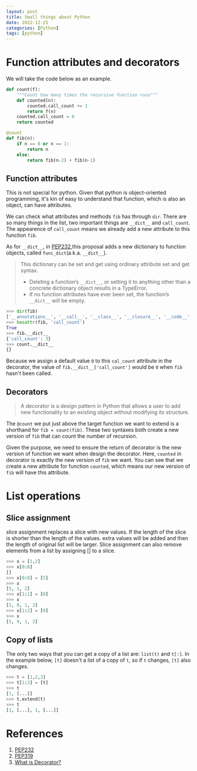 ```yaml
---
layout: post
title: Small things about Python
date: 2022-12-25
categories: [Python]
tags: [python]
---
```


# Function attributes and decorators
We will take the code below as an example.
```python
def count(f):
    """Count how many times the recursive function runs"""
    def counted(n):
        counted.call_count += 1
        return f(n)
    counted.call_count = 0
    return counted

@count
def fib(n):
    if n == 0 or n == 1:
        return n
    else:
        return fib(n-2) + fib(n-1)
```

## Function attributes
This is not special for python. 
Given that python is object-oriented programming, it's kin of easy to understand that function, which is also an object, can have attributes.

 We can check what attributes and methods `fib` has through `dir`. There are so many things in the list, two important things are `__dict__` and `call_count`. The appearence of `call_count` means we already add a new attribute to this function `fib`.

As for `__dict__`, in [PEP232](https://peps.python.org/pep-0232/),this proposal adds a new dictionary to function objects, called `func_dict`(a.k.a. `__dict__`). 
> This dictionary can be set and get
using ordinary attribute set and get syntax.
> * Deleting a function’s `__dict__`, or setting it to anything other than a concrete dictionary object results in a TypeError. 
> * If no function attributes have ever been set, the function’s `__dict__` will be empty.

```python
>>> dir(fib)
['__annotations__', '__call__', '__class__', '__closure__', '__code__', '__defaults__', '__delattr__', '__dict__', '__dir__', '__doc__', '__eq__', '__format__', '__ge__', '__get__', '__getattribute__', '__globals__', '__gt__', '__hash__', '__init__', '__init_subclass__', '__kwdefaults__', '__le__', '__lt__', '__module__', '__name__', '__ne__', '__new__', '__qualname__', '__reduce__', '__reduce_ex__', '__repr__', '__setattr__', '__sizeof__', '__str__', '__subclasshook__', 'call_count']
>>> hasattr(fib, 'call_count')
True
>>> fib.__dict__
{'call_count': 3}
>>> count.__dict__
{}
```

Because we assign a default value `0` to this `cal_count` attribute in the decorator, the value of `fib.__dict__['call_count']` would be `0` when `fib` hasn't been called.
## Decorators
> A decorator is a design pattern in Python that allows a user to add new functionality to an existing object without modifying its structure.

The `@count` we put just above the target function we want to extend is a shorthand for `fib = count(fib)`. These two syntaxes both create a new version of `fib` that can count the number of recursion. 

Given the purpose, we need to ensure the return of decorator is the new version of function we want when design the decorator. Here, `counted` in decorator is exactly the new version of `fib` we want. You can see that we create a new attribute for function `counted`, which means our new version of `fib` will have this attribute.

# List operations
## Slice assignment
slice assignment replaces a slice with new values. If the length of the slice is shorter than the length of the values. extra values will be added and then the length of original list will be larger. Slice assignment can also 
remove elements from a list by assigning [] to a slice.

```python
>>> x = [1,2]
>>> x[0:0]
[]
>>> x[0:0] = [5]
>>> x
[5, 1, 2]
>>> x[1:1] = [0]
>>> x
[5, 0, 1, 2]
>>> x[1:2] = [9]
>>> x
[5, 9, 1, 2]
```

## Copy of lists
The only two ways that you can get a copy of a list are: `list(t)` and `t[:]`.
In the example below, `[t]` doesn't a list of a copy of `t`, so if `t` changes, `[t]` also changes.
```python
>>> t = [1,2,3]
>>> t[1:3] = [t]
>>> t
[1, [...]]
>>> t.extend(t)
>>> t
[1, [...], 1, [...]]
```

# References
1. [PEP232](https://peps.python.org/pep-0232/)
2. [PEP319](https://peps.python.org/pep-0318/#examples)
3. [What is Decorator?](https://www.datacamp.com/tutorial/decorators-python)









